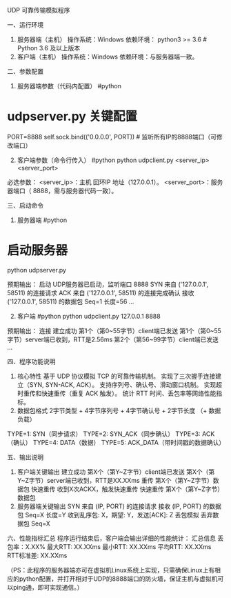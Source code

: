 UDP 可靠传输模拟程序

一、运行环境
1. 服务器端（主机）
操作系统：Windows
依赖环境：
python3 >= 3.6 # Python 3.6 及以上版本
2. 客户端（主机）
操作系统：Windows
依赖环境：与服务器端一致。

二、参数配置
1. 服务器端参数（代码内配置）
#python
# udpserver.py 关键配置
PORT=8888
self.sock.bind(('0.0.0.0', PORT))  # 监听所有IP的8888端口（可修改端口）

2. 客户端参数（命令行传入）
#python
python udpclient.py <server_ip> <server_port>

必选参数：
<server_ip>：主机 回环IP 地址（127.0.0.1）。
<server_port>：服务器端口（ 8888，需与服务器代码一致）。

三、启动命令
1. 服务器端
#python
# 启动服务器
python udpserver.py

预期输出：
启动 UDP服务器已启动，监听端口 8888
SYN 来自 ('127.0.0.1', 58511) 的连接请求
ACK 来自 ('127.0.0.1', 58511) 的连接完成确认
接收 ('127.0.0.1', 58511) 的数据包 Seq=1 长度=56
...

2. 客户端
#python
python udpclient.py 127.0.0.1 8888

预期输出：
连接 建立成功
第1个（第0~55字节）client端已发送
第1个（第0~55字节）server端已收到，RTT是2.56ms
第2个（第56~99字节）client端已发送
...

四、程序功能说明
1. 核心特性
基于 UDP 协议模拟 TCP 的可靠传输机制。
实现了三次握手连接建立（SYN, SYN-ACK, ACK）。
支持序列号、确认号、滑动窗口机制。
实现超时重传和快速重传（重复 ACK 触发）。
统计 RTT 时间、丢包率等网络性能指标。
2. 数据包格式
2字节类型 + 4字节序列号 + 4字节确认号 + 2字节长度 （+ 数据负载）

TYPE=1: SYN（同步请求）
TYPE=2: SYN_ACK（同步确认）
TYPE=3: ACK（确认）
TYPE=4: DATA（数据）
TYPE=5: ACK_DATA（带时间戳的数据确认）

五、输出说明
1. 客户端关键输出
 建立成功
第X个（第Y~Z字节）client端已发送
第X个（第Y~Z字节）server端已收到，RTT是XX.XXms
重传 第X个（第Y~Z字节）数据包
快速重传 收到X次ACKX，触发快速重传
快速重传 第X个（第Y~Z字节）数据包
2. 服务器端关键输出
SYN 来自 (IP, PORT) 的连接请求
接收 (IP, PORT) 的数据包 Seq=X 长度=Y
收到乱序包: X，期望: Y，发送[ACK]: Z
丢包模拟 丢弃数据包 Seq=X

六、性能指标汇总
程序运行结束后，客户端会输出详细的性能统计：
汇总信息
丢包率：X.XX% 
最大RTT: XX.XXms
最小RTT: XX.XXms
平均RTT: XX.XXms
RTT标准差: XX.XXms

（PS：此程序的服务器端亦可在虚拟机Linux系统上实现，只需确保Linux上有相应的python配置，并打开相对于UDP的8888端口的防火墙，保证主机与虚拟机可以ping通，即可实现通信。）
